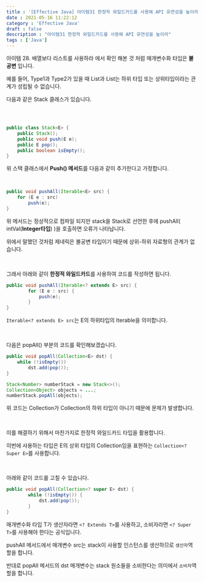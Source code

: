 ```yaml
---
title : '[Effective Java] 아이템31 한정적 와일드카드를 사용해 API 유연성을 높이라'
date : 2021-05-16 11:22:12
category : 'Effective Java'
draft : false
description : "아이템31 한정적 와일드카드를 사용해 API 유연성을 높이라"
tags : ['Java']
---
```



아이템 28. 배열보다 리스트를 사용하라 에서 확인 해본 것 처럼 매개변수화 타입은 **불공변** 입니다. 

예를 들어, Type1과 Type2가 있을 때 List<Type1>과 List<Type2>는 하위 타입 또는 상위타입이라는 관계가 성립될 수 없습니다.

다음과 같은 Stack 클래스가 있습니다.

<br/>

```java

public class Stack<E> {
    public Stack();
    public void push(E e);
    public E pop();
    public boolean isEmpty();
}

```

위 스택 클래스에서 **Push() 메서드**를 다음과 같이 추가한다고 가정합니다.

<br/>

```java
public void pushAll(Iterable<E> src) {
    for (E e : src)
        push(e);
}

```

위 메서드는 정상적으로 컴파일 되지만 stack을 Stack<Number>로 선언한 후에 pushAll( intVal(**Integer타입**) )을 호출하면 오류가 나타납니다.

위에서 말했던 것처럼 제네릭은 불공변 타입이기 때문에 상위-하위 자료형의 관계가 없습니다.

<br/>

그래서 아래와 같이 **한정적 와일드카드**를 사용하여 코드를 작성하면 됩니다.


```java
public void pushAll(Iterable<? extends E> src) {
        for (E e : src) {
            push(e);
        }
}
```

`Iterable<? extends E> src`는 E의 하위타입의 Iterable을 의미합니다.

<br/>

다음은 popAll() 부분의 코드를 확인해보겠습니다.

```java
public void popAll(Collection<E> dst) {
    while (!isEmpty())
        dst.add(pop());
}

```

```java
Stack<Number> numberStack = new Stack<>();
Collection<Object> objects = ...;
numberStack.popAll(objects);
```

위 코드는 Collection<Object>가 Collection<Number>의 하위 타입이 아니기 때문에 문제가 발생합니다.

<br/>

이를 해결하기 위해서 마찬가지로 한정적 와일드카드 타입을 활용합니다.

이번에 사용하는 타입은 E의 상위 타입의 Collection임을 표현하는
`Collection<? Super E>`를 사용합니다.

<br/>

아래와 같이 코드를 고칠 수 있습니다.

```java
public void popAll(Collection<? super E> dst) {
        while (!isEmpty()) {
            dst.add(pop());
        }
}
```


매개변수화 타입 T가 생산자라면 `<? Extends T>`를 사용하고, 소비자라면 `<? Super T>`를 사용해야 한다는 공식입니다.

pushAll 메서드에서 매개변수 src는 stack이 사용할 인스턴스를 생산하므로 `생산자`역할을 합니다.

반대로 popAll 메서드의 dst 매개변수는 stack 원소들을 소비한다는 의미에서 `소비자`역할을 합니다.

<br/>